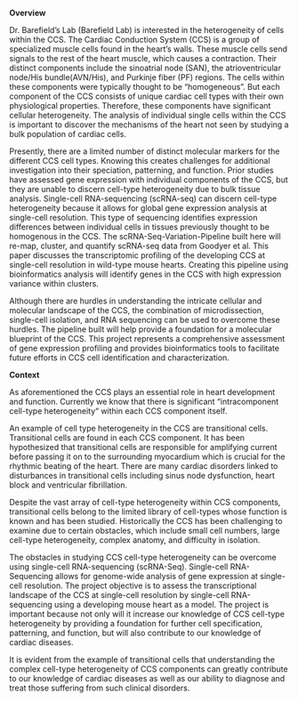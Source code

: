 **Overview**

Dr. Barefield’s Lab (Barefield Lab) is interested in the heterogeneity of cells within the CCS. The Cardiac Conduction System (CCS) is a group of specialized muscle cells found in the heart’s walls. These muscle cells send signals to the rest of the heart muscle, which causes a contraction. Their distinct components include the sinoatrial node (SAN), the atrioventricular node/His bundle(AVN/His), and Purkinje fiber (PF) regions. The cells within these components were typically thought to be “homogeneous”. But each component of the CCS consists of unique cardiac cell types with their own physiological properties. Therefore, these components have significant cellular heterogeneity. The analysis of individual single cells within the CCS is important to discover the mechanisms of the heart not seen by studying a bulk population of cardiac cells.

Presently, there are a limited number of distinct molecular markers for the different CCS cell types. Knowing this creates challenges for additional investigation into their speciation, patterning, and function. Prior studies have assessed gene expression with individual components of the CCS, but they are unable to discern cell-type heterogeneity due to bulk tissue analysis. Single-cell RNA-sequencing (scRNA-seq) can discern cell-type heterogeneity because it allows for global gene expression analysis at single-cell resolution. This type of sequencing identifies expression differences between individual cells in tissues previously thought to be homogenous in the CCS. The scRNA-Seq-Variation-Pipeline built here will re-map, cluster, and quantify scRNA-seq data from Goodyer et al. This paper discusses the transcriptomic profiling of the developing CCS at single-cell resolution in wild-type mouse hearts. Creating this pipeline using bioinformatics analysis will identify genes in the CCS with high expression variance within clusters.

Although there are hurdles in understanding the intricate cellular and molecular landscape of the CCS, the combination of microdissection, single-cell isolation, and RNA sequencing can be used to overcome these hurdles. The pipeline built will help provide a foundation for a molecular blueprint of the CCS. This project represents a comprehensive assessment of gene expression profiling and provides bioinformatics tools to facilitate future efforts in CCS cell identification and characterization.

**Context**

As aforementioned the CCS plays an essential role in heart development and function. Currently we know that there is  significant “intracomponent cell-type heterogeneity“ within each CCS component itself. 

An example of cell type heterogeneity in the CCS are transitional cells. Transitional cells are found in each CCS component. It has been hypothesized that transitional cells are responsible for amplifying current before passing it on to the surrounding myocardium which is crucial for the rhythmic beating of the heart. There are many cardiac disorders linked to disturbances in transitional cells including sinus node dysfunction, heart block and ventricular fibrillation. 

Despite the vast array of cell-type heterogeneity within CCS components, transitional cells belong to the limited library of cell-types whose function is known and has been studied. Historically the CCS has been challenging to examine due to certain obstacles, which include small cell numbers, large cell-type heterogeneity, complex anatomy, and difficulty in isolation. 

The obstacles in studying CCS cell-type heterogeneity can be overcome using  single-cell RNA-sequencing (scRNA-Seq). Single-cell RNA-Sequencing allows for genome-wide analysis of gene expression at single-cell resolution. The project objective is to assess the transcriptional landscape of the CCS at single-cell resolution by single-cell RNA-sequencing using a developing mouse heart as a model. The project is important because not only will it increase our knowledge of CCS cell-type heterogeneity by  providing a foundation for further cell specification, patterning, and function, but  will also contribute to our knowledge of cardiac diseases. 

It is evident from the example of transitional cells that understanding the complex cell-type heterogeneity of CCS components can greatly contribute to our knowledge of cardiac diseases as well as our ability to diagnose and treat those suffering from such clinical disorders. 
